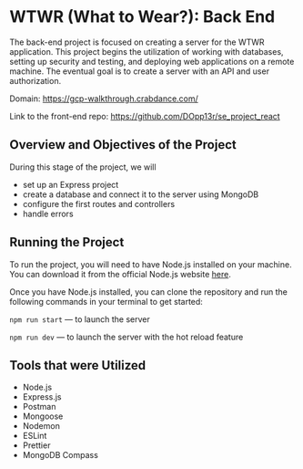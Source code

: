 # WTWR (What to Wear?): Back End

The back-end project is focused on creating a server for the WTWR application. This project begins the utilization of working with databases, setting up security and testing, and deploying web applications on a remote machine. The eventual goal is to create a server with an API and user authorization.

Domain: https://gcp-walkthrough.crabdance.com/

Link to the front-end repo: https://github.com/DOpp13r/se_project_react

## Overview and Objectives of the Project

During this stage of the project, we will

- set up an Express project
- create a database and connect it to the server using MongoDB
- configure the first routes and controllers
- handle errors

## Running the Project

To run the project, you will need to have Node.js installed on your machine. You can download it from the official Node.js website [here](https://nodejs.org/en/download/package-manager).

Once you have Node.js installed, you can clone the repository and run the following commands in your terminal to get started:

`npm run start` — to launch the server

`npm run dev` — to launch the server with the hot reload feature

## Tools that were Utilized

- Node.js
- Express.js
- Postman
- Mongoose
- Nodemon
- ESLint
- Prettier
- MongoDB Compass
